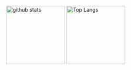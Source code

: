 <p align="left">
  <img alt="github stats" height="160px" src="https://github-readme-stats.vercel.app/api?username=Jikky1618&count_private=true&show_icons=true&show_icons=true&theme=github_dark" />
  <img alt="Top Langs" height="160px" src="https://github-readme-stats.vercel.app/api/top-langs/?username=Jikky1618&layout=compact&count_private=true&show_icons=true&show_icons=true&theme=github_dark" />
</p>
